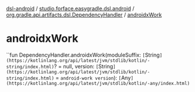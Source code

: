 [dsl-android](../../index.md) / [studio.forface.easygradle.dsl.android](../index.md) / [org.gradle.api.artifacts.dsl.DependencyHandler](index.md) / [androidxWork](./androidx-work.md)

# androidxWork

``fun DependencyHandler.androidxWork(moduleSuffix: `[`String`](https://kotlinlang.org/api/latest/jvm/stdlib/kotlin/-string/index.html)`? = null, version: `[`String`](https://kotlinlang.org/api/latest/jvm/stdlib/kotlin/-string/index.html)` = `android-work version`): `[`Any`](https://kotlinlang.org/api/latest/jvm/stdlib/kotlin/-any/index.html)`